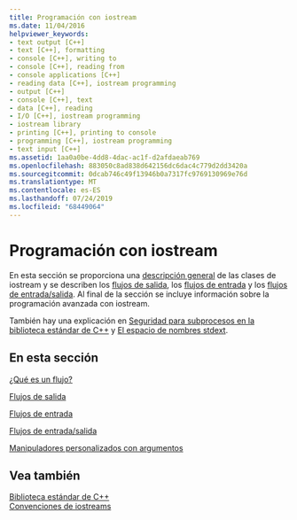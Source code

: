 ```yaml
---
title: Programación con iostream
ms.date: 11/04/2016
helpviewer_keywords:
- text output [C++]
- text [C++], formatting
- console [C++], writing to
- console [C++], reading from
- console applications [C++]
- reading data [C++], iostream programming
- output [C++]
- console [C++], text
- data [C++], reading
- I/O [C++], iostream programming
- iostream library
- printing [C++], printing to console
- programming [C++], iostream programming
- text input [C++]
ms.assetid: 1aa0a0be-4dd8-4dac-ac1f-d2afdaeab769
ms.openlocfilehash: 883050c8ad838d642156dc6dac4c779d2dd3420a
ms.sourcegitcommit: 0dcab746c49f13946b0a7317fc9769130969e76d
ms.translationtype: MT
ms.contentlocale: es-ES
ms.lasthandoff: 07/24/2019
ms.locfileid: "68449064"
---
```

# <a name="iostream-programming"></a>Programación con iostream

En esta sección se proporciona una [descripción general](../standard-library/what-a-stream-is.md) de las clases de iostream y se describen los [flujos de salida](../standard-library/output-streams.md), los [flujos de entrada](../standard-library/input-streams.md) y los [flujos de entrada/salida](../standard-library/input-output-streams.md). Al final de la sección se incluye información sobre la programación avanzada con iostream.

También hay una explicación en [Seguridad para subprocesos en la biblioteca estándar de C++](../standard-library/thread-safety-in-the-cpp-standard-library.md) y [El espacio de nombres stdext](../standard-library/stdext-namespace.md).

## <a name="in-this-section"></a>En esta sección

[¿Qué es un flujo?](../standard-library/what-a-stream-is.md)

[Flujos de salida](../standard-library/output-streams.md)

[Flujos de entrada](../standard-library/input-streams.md)

[Flujos de entrada/salida](../standard-library/input-output-streams.md)

[Manipuladores personalizados con argumentos](../standard-library/custom-manipulators-with-arguments.md)

## <a name="see-also"></a>Vea también

[Biblioteca estándar de C++](../standard-library/cpp-standard-library-reference.md)\
[Convenciones de iostreams](../standard-library/iostreams-conventions.md)
